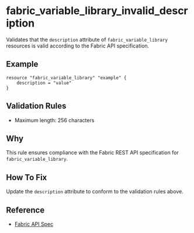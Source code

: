 # fabric_variable_library_invalid_description

Validates that the `description` attribute of `fabric_variable_library` resources is valid according to the Fabric API specification.

## Example

```hcl
resource "fabric_variable_library" "example" {
    description = "value"
}
```

## Validation Rules

- Maximum length: 256 characters


## Why

This rule ensures compliance with the Fabric REST API specification for `fabric_variable_library`.

## How To Fix

Update the `description` attribute to conform to the validation rules above.

## Reference

- [Fabric API Spec](https://github.com/microsoft/fabric-rest-api-specs/tree/main/variableLibrary/definitions.json)
